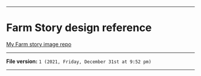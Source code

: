 
***

# Farm Story design reference

[My Farm story image repo](https://github.com/seanpm2001/SeansLifeArchive_Images_Farm-Story/)

***

**File version:** `1 (2021, Friday, December 31st at 9:52 pm)`

***
